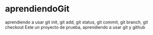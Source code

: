 # aprendiendoGit
aprendiendo a usar git init, git add, git status, git commit, git branch, git checkout
Este un proyecto de prueba, aprendiendo a usar git y github

